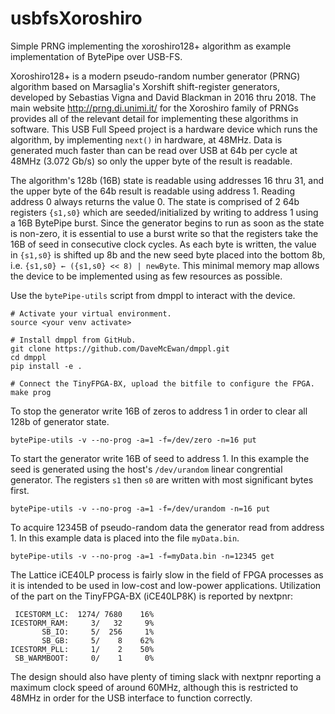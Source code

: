 
usbfsXoroshiro
==============

Simple PRNG implementing the xoroshiro128+ algorithm as example implementation
of BytePipe over USB-FS.

Xoroshiro128+ is a modern pseudo-random number generator (PRNG) algorithm based
on Marsaglia's Xorshift shift-register generators, developed by Sebastias Vigna
and David Blackman in 2016 thru 2018.
The main website <http://prng.di.unimi.it/> for the Xoroshiro family of PRNGs
provides all of the relevant detail for implementing these algorithms in
software.
This USB Full Speed project is a hardware device which runs the algorithm, by
implementing `next()` in hardware, at 48MHz.
Data is generated much faster than can be read over USB at 64b per cycle at
48MHz (3.072 Gb/s) so only the upper byte of the result is readable.

The algorithm's 128b (16B) state is readable using addresses 16 thru 31, and
the upper byte of the 64b result is readable using address 1.
Reading address 0 always returns the value 0.
The state is comprised of 2 64b registers `{s1,s0}` which are
seeded/initialized by writing to address 1 using a 16B BytePipe burst.
Since the generator begins to run as soon as the state is non-zero,
it is essential to use a burst write so that the registers take the 16B of seed
in consecutive clock cycles.
As each byte is written, the value in `{s1,s0}` is shifted up 8b and the new
seed byte placed into the bottom 8b, i.e. `{s1,s0} ← ({s1,s0} << 8) | newByte`.
This minimal memory map allows the device to be implemented using as few
resources as possible.


Use the `bytePipe-utils` script from dmppl to interact with the device.
```
# Activate your virtual environment.
source <your venv activate>

# Install dmppl from GitHub.
git clone https://github.com/DaveMcEwan/dmppl.git
cd dmppl
pip install -e .

# Connect the TinyFPGA-BX, upload the bitfile to configure the FPGA.
make prog
```

To stop the generator write 16B of zeros to address 1 in order to clear all
128b of generator state.
```
bytePipe-utils -v --no-prog -a=1 -f=/dev/zero -n=16 put
```

To start the generator write 16B of seed to address 1.
In this example the seed is generated using the host's `/dev/urandom` linear
congrential generator.
The registers `s1` then `s0` are written with most significant bytes first.
```
bytePipe-utils -v --no-prog -a=1 -f=/dev/urandom -n=16 put
```

To acquire 12345B of pseudo-random data the generator read from address 1.
In this example data is placed into the file `myData.bin`.
```
bytePipe-utils -v --no-prog -a=1 -f=myData.bin -n=12345 get
```

The Lattice iCE40LP process is fairly slow in the field of FPGA processes as it
is intended to be used in low-cost and low-power applications.
Utilization of the part on the TinyFPGA-BX (iCE40LP8K) is reported by nextpnr:

     ICESTORM_LC:  1274/ 7680    16%
    ICESTORM_RAM:     3/   32     9%
           SB_IO:     5/  256     1%
           SB_GB:     5/    8    62%
    ICESTORM_PLL:     1/    2    50%
     SB_WARMBOOT:     0/    1     0%

The design should also have plenty of timing slack with nextpnr reporting a
maximum clock speed of around 60MHz, although this is restricted to 48MHz in
order for the USB interface to function correctly.

